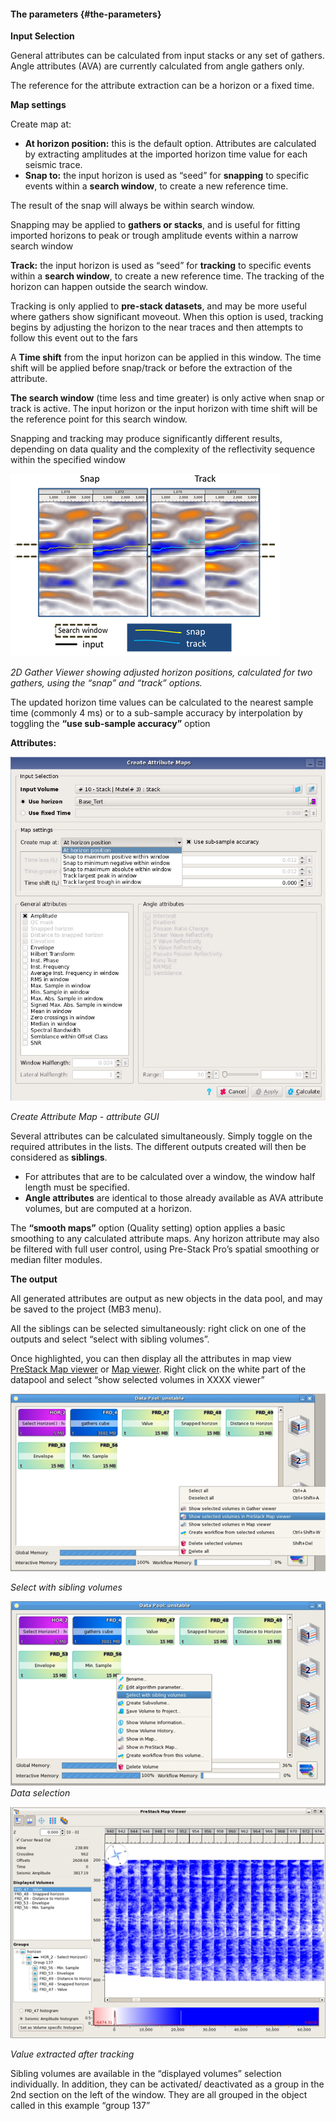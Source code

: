 #### The parameters {#the-parameters}

**Input Selection**

General attributes can be calculated from input stacks or any set of gathers. Angle attributes \(AVA\) are currently calculated from angle gathers only.

The reference for the attribute extraction can be a horizon or a fixed time.

**Map settings**

Create map at:

* **At horizon position:** this is the default option. Attributes are calculated by extracting amplitudes at the imported horizon time value for each seismic trace.
* **Snap to:** the input horizon is used as “seed” for **snapping** to specific events within a **search window**, to create a new reference time.

The result of the snap will always be within search window.

Snapping may be applied to **gathers or stacks**, and is useful for fitting imported horizons to peak or trough amplitude events within a narrow search window

**Track:** the input horizon is used as “seed” for **tracking** to specific events within a **search window**, to create a new reference time. The tracking of the horizon can happen outside the search window.

Tracking is only applied to **pre-stack datasets**, and may be more useful where gathers show significant moveout. When this option is used, tracking begins by adjusting the horizon to the near traces and then attempts to follow this event out to the fars

A **Time shift** from the input horizon can be applied in this window. The time shift will be applied before snap/track or before the extraction of the attribute.

**The search window** \(time less and time greater\) is only active when snap or track is active. The input horizon or the input horizon with time shift will be the reference point for this search window.

Snapping and tracking may produce significantly different results, depending on data quality and the complexity of the reflectivity sequence within the specified window

![](/assets/183_Interpretation.png)

_2D Gather Viewer showing adjusted horizon positions, calculated for two gathers, using the “snap” and “track” options._

The updated horizon time values can be calculated to the nearest sample time \(commonly 4 ms\) or to a sub-sample accuracy by interpolation by toggling the **“use sub-sample accuracy”** option

**Attributes:**

![](/assets/Create_maps.png)

_Create Attribute Map - attribute GUI_

Several attributes can be calculated simultaneously. Simply toggle on the required attributes in the lists. The different outputs created will then be considered as **siblings**.

* For attributes that are to be calculated over a window, the window half length must be specified.  
* **Angle attributes** are identical to those already available as AVA attribute volumes, but are computed at a horizon. 

The **“smooth maps”** option \(Quality setting\) option applies a basic smoothing to any calculated attribute maps. Any horizon attribute may also be filtered with full user control, using Pre-Stack Pro’s spatial smoothing or median filter modules.

**The output**

All generated attributes are output as new objects in the data pool, and may be saved to the project \(MB3 menu\).

All the siblings can be selected simultaneously: right click on one of the outputs and select “select with sibling volumes”.

Once highlighted, you can then display all the attributes in map view [PreStack Map viewer](/viewers/2d_prestack_map_viewer.md) or [Map viewer](/viewers/2d_map_viewer/README.6.md).  Right click on the white part of the datapool and select “show selected volumes in XXXX viewer”

![](/assets/185_Interpretation.png)

_Select with sibling volumes_

![](/assets/186_Interpretation.png)  
_Data selection_

![](/assets/187_Interpretation.png)

_Value extracted after tracking_

Sibling volumes are available in the “displayed volumes” selection individually. In addition, they can be activated/ deactivated as a group in the 2nd section on the left of the window. They are all grouped in the object called in this example “group 137”

